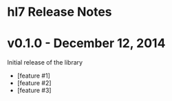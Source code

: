 # hl7 Release Notes

# v0.1.0 - December 12, 2014

Initial release of the library

- [feature #1]
- [feature #2]
- [feature #3]
